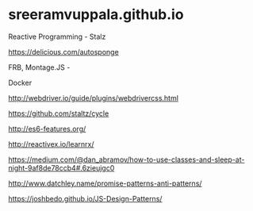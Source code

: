 # sreeramvuppala.github.io

Reactive Programming - Stalz

https://delicious.com/autosponge

FRB, Montage.JS - 

Docker


http://webdriver.io/guide/plugins/webdrivercss.html

https://github.com/staltz/cycle

http://es6-features.org/

http://reactivex.io/learnrx/

https://medium.com/@dan_abramov/how-to-use-classes-and-sleep-at-night-9af8de78ccb4#.6zieujgc0

http://www.datchley.name/promise-patterns-anti-patterns/

https://joshbedo.github.io/JS-Design-Patterns/
